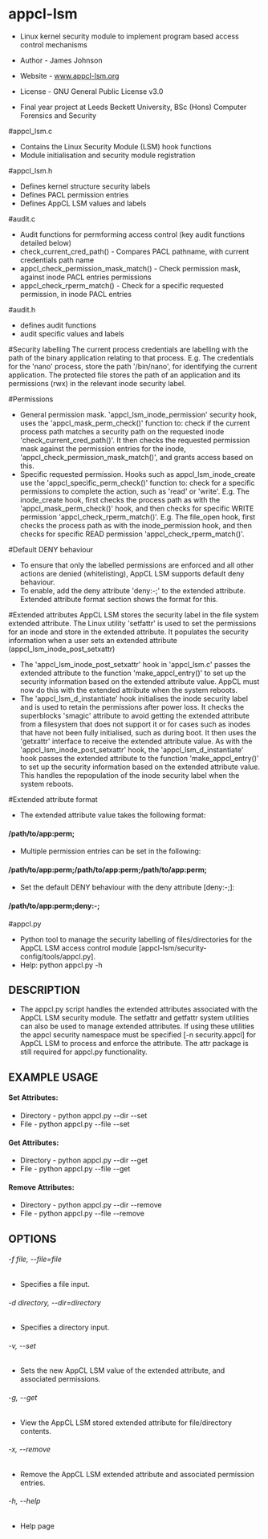 # appcl-lsm

- Linux kernel security module to implement program based access control mechanisms
- Author - James Johnson
- Website - www.appcl-lsm.org
- License - GNU General Public License v3.0

- Final year project at Leeds Beckett University, BSc (Hons) Computer Forensics and Security

#appcl_lsm.c
- Contains the Linux Security Module (LSM) hook functions
- Module initialisation and security module registration

#appcl_lsm.h
- Defines kernel structure security labels
- Defines PACL permission entries
- Defines AppCL LSM values and labels

#audit.c
- Audit functions for permforming access control (key audit functions detailed below)
- check_current_cred_path()
        - Compares PACL pathname, with current credentials path name
- appcl_check_permission_mask_match()
        - Check permission mask, against inode PACL entries permissions
- appcl_check_rperm_match()
        - Check for a specific requested permission, in inode PACL entries

#audit.h
- defines audit functions
- audit specific values and labels

#Security labelling
The current process credentials are labelling with the path of the binary application relating to that process.
E.g. The credentials for the 'nano' process, store the path '/bin/nano', for identifying the current application.
The protected file stores the path of an application and its permissions (rwx) in the relevant inode security label.

#Permissions
- General permission mask.
'appcl_lsm_inode_permission' security hook, uses the 'appcl_mask_perm_check()' function to: check if the current process path matches a security path on the requested inode 'check_current_cred_path()'.
It then checks the requested permission mask against the permission entries for the inode, 'appcl_check_permission_mask_match()', and grants access based on this.
- Specific requested permission. Hooks such as appcl_lsm_inode_create use the 'appcl_specific_perm_check()' function to: check for a specific permissions to complete the action, such as 'read' or 'write'.
E.g. The inode_create hook, first checks the process path as with the 'appcl_mask_perm_check()' hook, and then checks for specific WRITE permission 'appcl_check_rperm_match()'.
E.g. The file_open hook, first checks the process path as with the inode_permission hook, and then checks for specific READ permission 'appcl_check_rperm_match()'.

#Default DENY behaviour
- To ensure that only the labelled permissions are enforced and all other actions are denied (whitelisting), AppCL LSM supports default deny behaviour.
- To enable, add the deny attribute 'deny:-;' to the extended attribute. Extended attribute format section shows the format for this.

#Extended attributes
AppCL LSM stores the security label in the file system extended attribute.
The Linux utility 'setfattr' is used to set the permissions for an inode and store in the extended attribute.
It populates the security information when a user sets an extended attribute (appcl_lsm_inode_post_setxattr)

- The 'appcl_lsm_inode_post_setxattr' hook in 'appcl_lsm.c' passes the extended attribute to the function 'make_appcl_entry()' to set up the security information based on the extended attribute value. AppCL must now do this with the extended attribute when the system reboots.
- The 'appcl_lsm_d_instantiate' hook initialises the inode security label and is used to retain the permissions after power loss. It checks the superblocks 'smagic' attribute to avoid getting the extended attribute from a filesystem that does not support it or for cases such as inodes that have not been fully initialised, such as during boot. It then uses the 'getxattr' interface to receive the extended attribute value. As with the 'appcl_lsm_inode_post_setxattr' hook, the 'appcl_lsm_d_instantiate' hook passes the extended attribute to the function 'make_appcl_entry()' to set up the security information based on the extended attribute value. This handles the repopulation of the inode security label when the system reboots.

#Extended attribute format
- The extended attribute value takes the following format:
#### /path/to/app:perm;

- Multiple permission entries can be set in the following:
#### /path/to/app:perm;/path/to/app:perm;/path/to/app:perm;

- Set the default DENY behaviour with the deny attribute [deny:-;]:
#### /path/to/app:perm;deny:-;

#appcl.py
- Python tool to manage the security labelling of files/directories for the AppCL LSM access control module [appcl-lsm/security-config/tools/appcl.py].
- Help:
python appcl.py -h

## DESCRIPTION
- The appcl.py script handles the extended attributes associated with the AppCL LSM security module. The setfattr and getfattr system utilities can also be used to manage extended attributes. If using these utilities the appcl security namespace must be specified [-n security.appcl] for AppCL LSM to process and enforce the attribute. The attr package is still required for appcl.py functionality.

## EXAMPLE USAGE
#### Set Attributes:
- Directory - python appcl.py --dir <input-directory> --set <xattr-value>
- File - python appcl.py --file <input-file> --set <xattr-value>

#### Get Attributes:
- Directory - python appcl.py --dir <input-directory> --get
- File - python appcl.py --file <input-file> --get

#### Remove Attributes:
- Directory - python appcl.py --dir <input-directory> --remove
- File - python appcl.py --file <input-file> --remove

## OPTIONS
######   -f file, --file=file
- Specifies a file input.

######   -d directory, --dir=directory
- Specifies a directory input.

######   -v, --set
- Sets the new AppCL LSM value of the extended attribute, and associated permissions.

######   -g, --get
- View the AppCL LSM stored extended attribute for file/directory contents.

######   -x, --remove
- Remove the AppCL LSM extended attribute and associated permission entries.

######   -h, --help
- Help page
